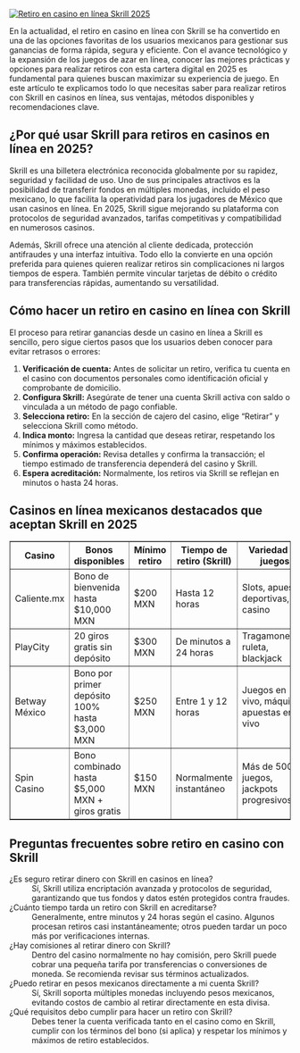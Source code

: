 [![Retiro en casino en línea Skrill 2025](https://123-caf.pages.dev/gitsignup.png)](https://vrmoo.ru/Bt82HjjY)

<p>En la actualidad, el retiro en casino en línea con Skrill se ha convertido en una de las opciones favoritas de los usuarios mexicanos para gestionar sus ganancias de forma rápida, segura y eficiente. Con el avance tecnológico y la expansión de los juegos de azar en línea, conocer las mejores prácticas y opciones para realizar retiros con esta cartera digital en 2025 es fundamental para quienes buscan maximizar su experiencia de juego. En este artículo te explicamos todo lo que necesitas saber para realizar retiros con Skrill en casinos en línea, sus ventajas, métodos disponibles y recomendaciones clave.</p>  <h2>¿Por qué usar Skrill para retiros en casinos en línea en 2025?</h2> <p>Skrill es una billetera electrónica reconocida globalmente por su rapidez, seguridad y facilidad de uso. Uno de sus principales atractivos es la posibilidad de transferir fondos en múltiples monedas, incluido el peso mexicano, lo que facilita la operatividad para los jugadores de México que usan casinos en línea. En 2025, Skrill sigue mejorando su plataforma con protocolos de seguridad avanzados, tarifas competitivas y compatibilidad en numerosos casinos.</p> <p>Además, Skrill ofrece una atención al cliente dedicada, protección antifraudes y una interfaz intuitiva. Todo ello la convierte en una opción preferida para quienes quieren realizar retiros sin complicaciones ni largos tiempos de espera. También permite vincular tarjetas de débito o crédito para transferencias rápidas, aumentando su versatilidad.</p>  <h2>Cómo hacer un retiro en casino en línea con Skrill</h2> <p>El proceso para retirar ganancias desde un casino en línea a Skrill es sencillo, pero sigue ciertos pasos que los usuarios deben conocer para evitar retrasos o errores:</p> <ol> <li><strong>Verificación de cuenta:</strong> Antes de solicitar un retiro, verifica tu cuenta en el casino con documentos personales como identificación oficial y comprobante de domicilio.</li> <li><strong>Configura Skrill:</strong> Asegúrate de tener una cuenta Skrill activa con saldo o vinculada a un método de pago confiable.</li> <li><strong>Selecciona retiro:</strong> En la sección de cajero del casino, elige “Retirar” y selecciona Skrill como método.</li> <li><strong>Indica monto:</strong> Ingresa la cantidad que deseas retirar, respetando los mínimos y máximos establecidos.</li> <li><strong>Confirma operación:</strong> Revisa detalles y confirma la transacción; el tiempo estimado de transferencia dependerá del casino y Skrill.</li> <li><strong>Espera acreditación:</strong> Normalmente, los retiros via Skrill se reflejan en minutos o hasta 24 horas.</li> </ol>  <h2>Casinos en línea mexicanos destacados que aceptan Skrill en 2025</h2> <table border="1" cellpadding="8" cellspacing="0" style="border-collapse: collapse; width: 100%;"> <thead> <tr> <th>Casino</th> <th>Bonos disponibles</th> <th>Mínimo retiro</th> <th>Tiempo de retiro (Skrill)</th> <th>Variedad de juegos</th> </tr> </thead> <tbody> <tr> <td>Caliente.mx</td> <td>Bono de bienvenida hasta $10,000 MXN</td> <td>$200 MXN</td> <td>Hasta 12 horas</td> <td>Slots, apuestas deportivas, live casino</td> </tr> <tr> <td>PlayCity</td> <td>20 giros gratis sin depósito</td> <td>$300 MXN</td> <td>De minutos a 24 horas</td> <td>Tragamonedas, ruleta, blackjack</td> </tr> <tr> <td>Betway México</td> <td>Bono por primer depósito 100% hasta $3,000 MXN</td> <td>$250 MXN</td> <td>Entre 1 y 12 horas</td> <td>Juegos en vivo, máquinas, apuestas en vivo</td> </tr> <tr> <td>Spin Casino</td> <td>Bono combinado hasta $5,000 MXN + giros gratis</td> <td>$150 MXN</td> <td>Normalmente instantáneo</td> <td>Más de 500 juegos, jackpots progresivos</td> </tr> </tbody> </table>  <h2>Preguntas frecuentes sobre retiro en casino con Skrill</h2> <dl> <dt>¿Es seguro retirar dinero con Skrill en casinos en línea?</dt> <dd>Sí, Skrill utiliza encriptación avanzada y protocolos de seguridad, garantizando que tus fondos y datos estén protegidos contra fraudes.</dd>  <dt>¿Cuánto tiempo tarda un retiro con Skrill en acreditarse?</dt> <dd>Generalmente, entre minutos y 24 horas según el casino. Algunos procesan retiros casi instantáneamente; otros pueden tardar un poco más por verificaciones internas.</dd>  <dt>¿Hay comisiones al retirar dinero con Skrill?</dt> <dd>Dentro del casino normalmente no hay comisión, pero Skrill puede cobrar una pequeña tarifa por transferencias o conversiones de moneda. Se recomienda revisar sus términos actualizados.</dd>  <dt>¿Puedo retirar en pesos mexicanos directamente a mi cuenta Skrill?</dt> <dd>Sí, Skrill soporta múltiples monedas incluyendo pesos mexicanos, evitando costos de cambio al retirar directamente en esta divisa.</dd>  <dt>¿Qué requisitos debo cumplir para hacer un retiro con Skrill?</dt> <dd>Debes tener la cuenta verificada tanto en el casino como en Skrill, cumplir con los términos del bono (si aplica) y respetar los mínimos y máximos de retiro establecidos.</dd> </dl>